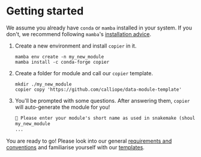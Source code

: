# Getting started

We assume you already have `conda` or `mamba` installed in your system.
If you don't, we recommend following `mamba`'s [installation advice](https://github.com/mamba-org/mamba).

1. Create a new environment and install `copier` in it.

    ```shell
    mamba env create -n my_new_module
    mamba install -c conda-forge copier
    ```

2. Create a folder for module and call our `copier` template.

    ```shell
    mkdir ./my_new_module
    copier copy 'https://github.com/calliope/data-module-template'
    ```

3. You'll be prompted with some questions. After answering them, `copier` will auto-generate the module for you!

    ```html
    🎤 Please enter your module's short name as used in snakemake (should be in `snake_case`).
    my_new_module
    ...
    ```

You are ready to go!
Please look into our general [requirements and conventions](./general_requirements.md#requirements-and-conventions) and familiarise yourself with our [templates](templates.md).

